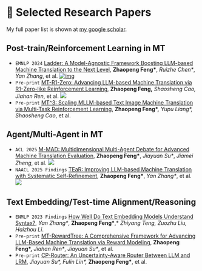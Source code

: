 
# 📝 Selected Research Papers
My full paper list is shown at [my google scholar](https://scholar.google.com/citations?user=gdr_uc4AAAAJ).

## **Post-train/Reinforcement Learning in MT**

- `EMNLP 2024` [Ladder: A Model-Agnostic Framework Boosting LLM-based Machine Translation to the Next Level](https://arxiv.org/pdf/2406.15741), **Zhaopeng Feng\***, *Ruizhe Chen\**, *Yan Zhang*, et al. [![img](https://img.shields.io/github/stars/fzp0424/MT-Ladder?style=social&label=Code+Stars)](https://github.com/fzp0424/MT-Ladder)
- ``Pre-print`` [MT-R1-Zero: Advancing LLM-based Machine Translation via R1-Zero-like Reinforcement Learning](https://arxiv.org/pdf/2504.10160), **Zhaopeng Feng,** *Shaosheng* *Cao,* *Jiahan* *Ren*, et al.  [![](https://img.shields.io/github/stars/fzp0424/MT-R1-Zero?style=social&label=Code+Stars)](https://github.com/fzp0424/MT-R1-Zero)
- ``Pre-print`` [MT^3: Scaling MLLM-based Text Image Machine Translation via Multi-Task Reinforcement Learning](https://arxiv.org/pdf/2505.19714), **Zhaopeng Feng\*,** *Yupu* *Liang\*,* *Shaosheng* *Cao*, et al.

## **Agent/Multi-Agent in MT**
- `ACL 2025` [M-MAD: Multidimensional Multi-Agent Debate for Advanced Machine Translation Evaluation](https://arxiv.org/abs/2412.20127), **Zhaopeng Feng\***, *Jiayuan Su\**, *Jiamei Zheng*, et al. [![](https://img.shields.io/github/stars/SU-JIAYUAN/M-MAD?style=social&label=Code+Stars)](https://github.com/SU-JIAYUAN/M-MAD)
- ``NAACL 2025 Findings`` [TEaR: Improving LLM-based Machine Translation with Systematic Self-Refinement](https://arxiv.org/abs/2402.16379), **Zhaopeng Feng\***, *Yan Zhang\**, et al. [![](https://img.shields.io/github/stars/fzp0424/self_correct_mt?style=social&label=Code+Stars)](https://github.com/fzp0424/self_correct_mt)


## **Text Embedding/Test-time Alignment/Reasoning** 
- ``ENMLP 2023 Findings`` [How Well Do Text Embedding Models Understand Syntax?](https://aclanthology.org/2023.findings-emnlp.650/), *Yan Zhang\**, **Zhaopeng Feng\***,* *Zhiyang* *Teng,* *Zuozhu* *Liu,* *Haizhou* *Li*.
- ``Pre-print`` [MT-RewardTree: A Comprehensive Framework for Advancing LLM-Based Machine Translation via Reward Modeling](https://arxiv.org/pdf/2503.12123), **Zhaopeng Feng\*,** *Jiahan Ren\**, *Jiayuan Su\**, et al.
- ``Pre-print`` [CP-Router: An Uncertainty-Aware Router Between LLM and LRM](https://arxiv.org/pdf/2505.19970), *Jiayuan Su\*,* *Fulin* *Lin\*,* **Zhaopeng Feng\***, et al. 
